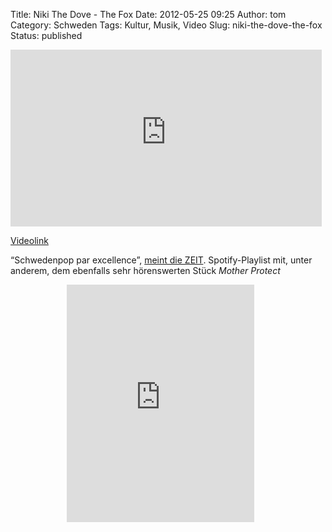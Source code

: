 Title: Niki  The Dove - The Fox
Date: 2012-05-25 09:25
Author: tom
Category: Schweden
Tags: Kultur, Musik, Video
Slug: niki-the-dove-the-fox
Status: published

<iframe width="498" height="283" src="http://www.youtube-nocookie.com/embed/l2f6UbMnlq4" frameborder="0" allowfullscreen></iframe>

[Videolink](https://www.youtube.com/watch?v=l2f6UbMnlq4)

“Schwedenpop par excellence”, [meint die
ZEIT](http://blog.zeit.de/tontraeger/2012/05/23/niki-and-the-dove_12823).
Spotify-Playlist mit, unter anderem, dem ebenfalls sehr hörenswerten
Stück *Mother Protect* <!--more nach dem Klick &raquo; -->

<iframe src="https://embed.spotify.com/?uri=spotify:album:2NYJNvqJ0OFFM1ByCndEfA&amp;theme=white" width="300" height="380" frameborder="0" allowtransparency="true" style="margin-left:90px"></iframe>

